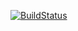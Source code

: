 [![BuildStatus](https://travis-ci.org/undefinedvalue/otm.svg?branch=release)](https://travis-ci.org/undefinedvalue/otm)
